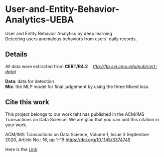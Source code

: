 # User-and-Entity-Behavior-Analytics-UEBA
User and Entity Behavior Analytics by deep learning  
Detecting users anomalous behaviors from users' daily records.
## Details
All data were extracted from **CERT/R4.2**  &nbsp; &nbsp;(*ftp://ftp.sei.cmu.edu/pub/cert-data*)

**Data**: data for detection  
**Mix**: the MLP model for final judgement by using the three Mixed loss.

## Cite this work
This project belongs to our work taht has published in the ACM/IMS Transactions on Data Science. We are glad that you can add this citation in your work. 

ACM/IMS Transactions on Data Science, Volume 1, Issue 3 September 2020, Article No.: 16, pp 1–19 https://doi.org/10.1145/3374749

Here is the [Link](https://dl.acm.org/doi/10.1145/3374749)

